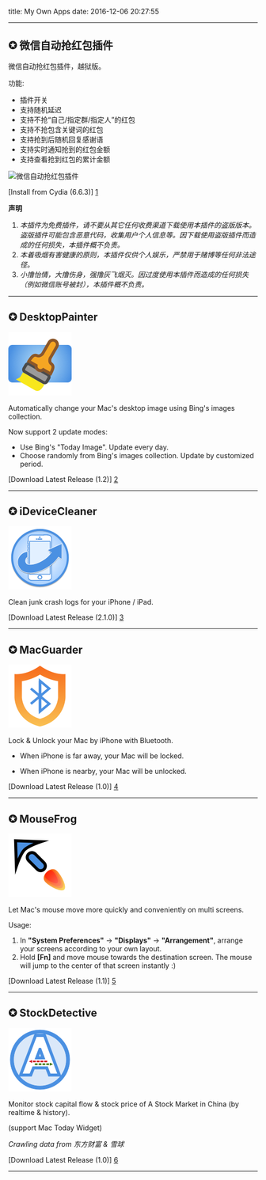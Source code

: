 title: My Own Apps
date: 2016-12-06 20:27:55

-----

## ✪ 微信自动抢红包插件

微信自动抢红包插件，越狱版。

功能:

* 插件开关
* 支持随机延迟
* 支持不抢“自己/指定群/指定人”的红包
* 支持不抢包含关键词的红包
* 支持抢到后随机回复感谢语
* 支持实时通知抢到的红包金额
* 支持查看抢到红包的累计金额

![微信自动抢红包插件](/apps/WeChatRedEnvelop.png)

[Install from Cydia (6.6.3)] [1]

**声明**

1. *本插件为免费插件，请不要从其它任何收费渠道下载使用本插件的盗版版本。盗版插件可能包含恶意代码，收集用户个人信息等。因下载使用盗版插件而造成的任何损失，本插件概不负责。*
2. *本着吸烟有害健康的原则，本插件仅供个人娱乐，严禁用于赌博等任何非法途径。*
3. *小撸怡情，大撸伤身，强撸灰飞烟灭。因过度使用本插件而造成的任何损失（例如微信账号被封），本插件概不负责。*

-----

## ✪ DesktopPainter

![DesktopPainter](/apps/DesktopPainter.png)

Automatically change your Mac's desktop image using Bing's images collection.

Now support 2 update modes:

* Use Bing's "Today Image". Update every day.
* Choose randomly from Bing's images collection. Update by customized period.

[Download Latest Release (1.2)] [2]

-----

## ✪ iDeviceCleaner

![iDeviceCleaner](/apps/iDeviceCleaner.png)

Clean junk crash logs for your iPhone / iPad.

[Download Latest Release (2.1.0)] [3]

-----

## ✪ MacGuarder

![MacGuarder](/apps/MacGuarder.png)

Lock & Unlock your Mac by iPhone with Bluetooth.

* When iPhone is far away, your Mac will be locked.

* When iPhone is nearby, your Mac will be unlocked.

[Download Latest Release (1.0)] [4]

-----

## ✪ MouseFrog

![MouseFrog](/apps/MouseFrog.png)

Let Mac's mouse move more quickly and conveniently on multi screens.

Usage:

1. In **"System Preferences"** -> **"Displays"** -> **"Arrangement"**, arrange your screens according to your own layout.
2. Hold **[Fn]** and move mouse towards the destination screen. The mouse will jump to the center of that screen instantly :)

[Download Latest Release (1.1)] [5]

-----

## ✪ StockDetective

![StockDetective](/apps/StockDetective.png)

Monitor stock capital flow & stock price of A Stock Market in China (by realtime & history).

(support Mac Today Widget)

*Crawling data from 东方财富 & 雪球*

[Download Latest Release (1.0)] [6]

-----

[1]: http://cydia.saurik.com/package/com.gokustudio.wechatredenvelop/
[2]: https://github.com/wzqcongcong/DesktopPainter/releases/download/1.2/DesktopPainter.app.zip
[3]: https://github.com/wzqcongcong/MyMobileCleaner/releases/download/2.1.0/iDeviceCleaner.app.zip
[4]: https://github.com/wzqcongcong/MacGuarder/releases/download/1.0/MacGuarder.app.zip
[5]: https://github.com/wzqcongcong/MouseFrog/releases/download/1.1/MouseFrog.app.zip
[6]: https://github.com/wzqcongcong/StockDetective/releases/download/1.0/StockDetective.app.zip
